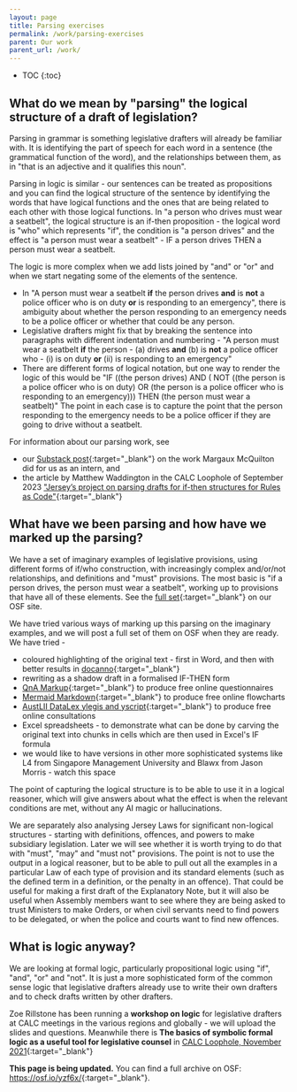```yaml
---
layout: page
title: Parsing exercises
permalink: /work/parsing-exercises
parent: Our work
parent_url: /work/
---
```


* TOC 
{:toc}

## What do we mean by "parsing" the logical structure of a draft of legislation?
Parsing in grammar is something legislative drafters will already be familiar with. It is identifying the part of speech for each word in a sentence \(the grammatical function of the word\), and the relationships between them, as in "that is an adjective and it qualifies this noun". 

Parsing in logic is similar - our sentences can be treated as propositions and you can find the logical structure of the sentence by identifying the words that have logical functions and the ones that are being related to each other with those logical functions. In "a person who drives must wear a seatbelt", the logical structure is an if-then proposition - the logical word is "who" which represents "if", the condition is "a person drives" and the effect is "a person must wear a seatbelt" - IF a person drives THEN a person must wear a seatbelt. 

The logic is more complex when we add lists joined by "and" or "or" and when we start negating some of the elements of the sentence. 
* In "A person must wear a seatbelt **if** the person drives **and** is **not** a police officer who is on duty **or** is responding to an emergency", there is ambiguity about whether the person responding to an emergency needs to be a police officer or whether that could be any person.
* Legislative drafters might fix that by breaking the sentence into paragraphs with different indentation and numbering - "A person must wear a seatbelt **if** the person - \(a\) drives **and** \(b\) is **not** a police officer who - \(i\) is on duty **or** \(ii\) is responding to an emergency"
* There are different forms of logical notation, but one way to render the logic of this would be "IF ((the person drives) AND ( NOT ((the person is a police officer who is on duty) OR (the person is a police officer who is responding to an emergency))) THEN (the person must wear a seatbelt)"
The point in each case is to capture the point that the person responding to the emergency needs to be a police officer if they are going to drive without a seatbelt.

For information about our parsing work, see 
* our [Substack post](https://digitallegislation.substack.com/p/news-from-the-computer-readable-legislation?utm_source=profile&utm_medium=reader2){:target="_blank"} on the work Margaux McQuilton did for us as an intern, and
* the article by Matthew Waddington in the CALC Loophole of September 2023 ["Jersey’s project on parsing drafts for if-then structures for Rules as Code"](https://www.calc.ngo/sites/default/files/loophole/Loophole%20-%202023-02%20%282023-09-06%29.pdf){:target="_blank"}

## What have we been parsing and how have we marked up the parsing?
We have a set of imaginary examples of legislative provisions, using different forms of if/who construction, with increasingly complex and/or/not relationships, and definitions and "must" provisions. The most basic is "if a person drives, the person must wear a seatbelt", working up to provisions that have all of these elements. See the [full set](https://osf.io/rjduz){:target="_blank"} on our OSF site.

We have tried various ways of marking up this parsing on the imaginary examples, and we will post a full set of them on OSF when they are ready. We have tried -
* coloured highlighting of the original text - first in Word, and then with better results in [docanno](https://doccano.github.io/doccano/){:target="_blank"}
* rewriting as a shadow draft in a formalised IF-THEN form
* [QnA Markup](https://www.qnamarkup.org){:target="_blank"} to produce free online questionnaires
* [Mermaid Markdown](https://mermaid.js.org){:target="_blank"} to produce free online flowcharts
* [AustLII DataLex ylegis and yscript](https://datalex.org){:target="_blank"} to produce free online consultations
* Excel spreadsheets - to demonstrate what can be done by carving the original text into chunks in cells which are then used in Excel's IF formula
* we would like to have versions in other more sophisticated systems like L4 from Singapore Management University and Blawx from Jason Morris - watch this space

The point of capturing the logical structure is to be able to use it in a logical reasoner, which will give answers about what the effect is when the relevant conditions are met, without any AI magic or hallucinations.

We are separately also analysing Jersey Laws for significant non-logical structures - starting with definitions, offences, and powers to make subsidiary legislation. Later we will see whether it is worth trying to do that with "must", "may" and "must not" provisions. The point is not to use the output in a logical reasoner, but to be able to pull out all the examples in a particular Law of each type of provision and its standard elements (such as the defined term in a definition, or the penalty in an offence). That could be useful for making a first draft of the Explanatory Note, but it will also be useful when Assembly members want to see where they are being asked to trust Ministers to make Orders, or when civil servants need to find powers to be delegated, or when the police and courts want to find new offences.

## What is logic anyway? 
We are looking at formal logic, particularly propositional logic using "if", "and", "or" and "not". It is just a more sophisticated form of the common sense logic that legislative drafters already use to write their own drafters and to check drafts written by other drafters.

Zoe Rillstone has been running a **workshop on logic** for legislative drafters at CALC meetings in the various regions and globally - we will upload the slides and questions. Meanwhile there is **The basics of symbolic formal logic as a useful tool for legislative counsel** in [CALC Loophole, November 2021](https://www.calc.ngo/publications/loopholes){:target="_blank"}


**This page is being updated.** You can find a full archive on OSF: <https://osf.io/yzf6x/>{:target="_blank"}.
